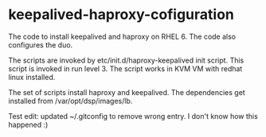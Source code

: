 # keepalived-haproxy-cofiguration
The code to install keepalived and haproxy on RHEL 6. The code also configures the duo.

The scripts are invoked by etc/init.d/haproxy-keepalived init script. This script is invoked in run level 3.
The script works in KVM VM with redhat linux installed.

The set of scripts install haproxy and keepalived. The dependencies get installed from /var/opt/dsp/images/lb.

Test edit:
updated ~/.gitconfig to remove wrong entry. I don't know how this happened :)
